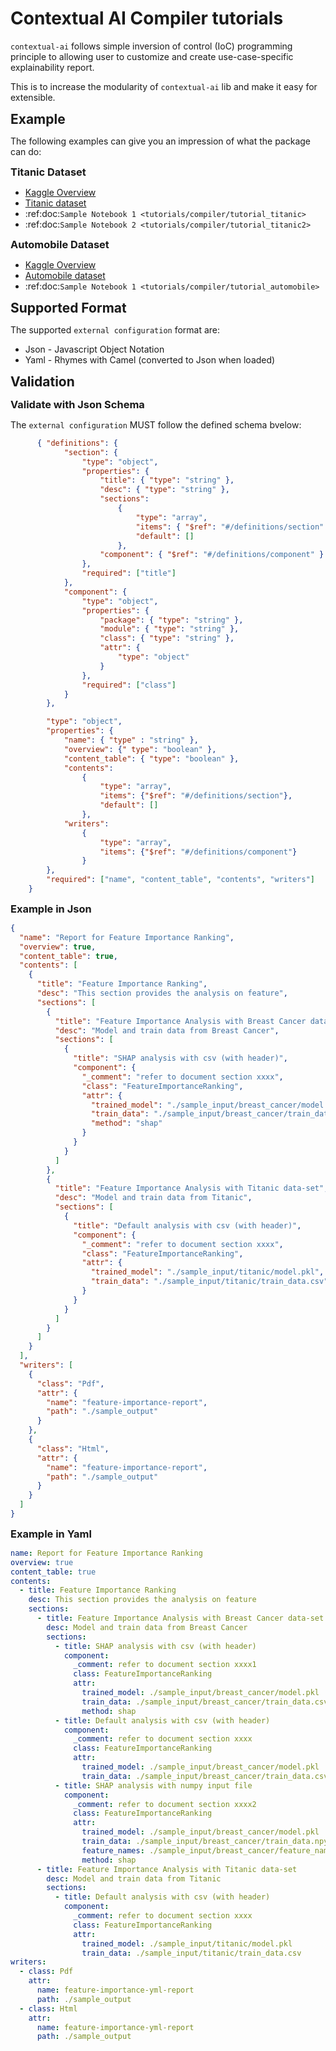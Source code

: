 # Contextual AI Compiler tutorials

`contextual-ai` follows simple inversion of control (IoC) programming principle to 
allowing user to customize and create use-case-specific explainability report.

This is to increase the modularity of `contextual-ai` lib and make it easy for extensible.


<span style="font-size:1.5em;font-weight: bold;">Example</span>

The following examples can give you an impression of what the package can do:



<span style="font-size:1.17em;font-weight: bold;">Titanic Dataset</span>

* [Kaggle Overview](https://www.kaggle.com/c/titanic/overview)  
* [Titanic dataset](https://www.kaggle.com/c/titanic/data)
* :ref:doc:`Sample Notebook 1 <tutorials/compiler/tutorial_titanic>`
* :ref:doc:`Sample Notebook 2 <tutorials/compiler/tutorial_titanic2>`



<span style="font-size:1.17em;font-weight: bold;">Automobile Dataset</span>

* [Kaggle Overview](https://www.kaggle.com/toramky/automobile-dataset)
* [Automobile dataset](https://www.kaggle.com/toramky/automobile-dataset)
* :ref:doc:`Sample Notebook 1 <tutorials/compiler/tutorial_automobile>`

 

<span style="font-size:1.5em;font-weight: bold;">Supported Format</span>

The supported `external configuration` format are:
* Json - Javascript Object Notation
* Yaml - Rhymes with Camel (converted to Json when loaded)



<span style="font-size:1.5em;font-weight: bold;">Validation</span>


<span style="font-size:1.17em;font-weight: bold;">Validate with Json Schema</span>

The `external configuration` MUST follow the defined schema bvelow:
```json
      { "definitions": {
            "section": {
                "type": "object",
                "properties": {
                    "title": { "type": "string" },
                    "desc": { "type": "string" },
                    "sections":
                        {
                            "type": "array",
                            "items": { "$ref": "#/definitions/section" },
                            "default": []
                        },
                    "component": { "$ref": "#/definitions/component" }
                },
                "required": ["title"]
            },
            "component": {
                "type": "object",
                "properties": {
                    "package": { "type": "string" },
                    "module": { "type": "string" },
                    "class": { "type": "string" },
                    "attr": {
                        "type": "object"
                    }
                },
                "required": ["class"]
            }
        },

        "type": "object",
        "properties": {
            "name": { "type" : "string" },
            "overview": {" type": "boolean" },
            "content_table": { "type": "boolean" },
            "contents":
                {
                    "type": "array",
                    "items": {"$ref": "#/definitions/section"},
                    "default": []
                },
            "writers":
                {
                    "type": "array",
                    "items": {"$ref": "#/definitions/component"}
                }
        },
        "required": ["name", "content_table", "contents", "writers"]
    }
```


<span style="font-size:1.17em;font-weight: bold;">Example in Json</span>

```json
{
  "name": "Report for Feature Importance Ranking",
  "overview": true,
  "content_table": true,
  "contents": [
    {
      "title": "Feature Importance Ranking",
      "desc": "This section provides the analysis on feature",
      "sections": [
        {
          "title": "Feature Importance Analysis with Breast Cancer data-set",
          "desc": "Model and train data from Breast Cancer",
          "sections": [
            {
              "title": "SHAP analysis with csv (with header)",
              "component": {
                "_comment": "refer to document section xxxx",
                "class": "FeatureImportanceRanking",
                "attr": {
                  "trained_model": "./sample_input/breast_cancer/model.pkl",
                  "train_data": "./sample_input/breast_cancer/train_data.csv",
                  "method": "shap"
                }
              }
            }
          ]
        },
        {
          "title": "Feature Importance Analysis with Titanic data-set",
          "desc": "Model and train data from Titanic",
          "sections": [
            {
              "title": "Default analysis with csv (with header)",
              "component": {
                "_comment": "refer to document section xxxx",
                "class": "FeatureImportanceRanking",
                "attr": {
                  "trained_model": "./sample_input/titanic/model.pkl",
                  "train_data": "./sample_input/titanic/train_data.csv"
                }
              }
            }
          ]
        }
      ]
    }
  ],
  "writers": [
    {
      "class": "Pdf",
      "attr": {
        "name": "feature-importance-report",
        "path": "./sample_output"
      }
    },
    {
      "class": "Html",
      "attr": {
        "name": "feature-importance-report",
        "path": "./sample_output"
      }
    }
  ]
}
```


<span style="font-size:1.17em;font-weight: bold;">Example in Yaml</span>

```yaml
name: Report for Feature Importance Ranking
overview: true
content_table: true
contents: 
  - title: Feature Importance Ranking
    desc: This section provides the analysis on feature
    sections: 
      - title: Feature Importance Analysis with Breast Cancer data-set
        desc: Model and train data from Breast Cancer
        sections: 
          - title: SHAP analysis with csv (with header)
            component:
              _comment: refer to document section xxxx1
              class: FeatureImportanceRanking
              attr:
                trained_model: ./sample_input/breast_cancer/model.pkl
                train_data: ./sample_input/breast_cancer/train_data.csv
                method: shap
          - title: Default analysis with csv (with header)
            component:
              _comment: refer to document section xxxx
              class: FeatureImportanceRanking
              attr:
                trained_model: ./sample_input/breast_cancer/model.pkl
                train_data: ./sample_input/breast_cancer/train_data.csv
          - title: SHAP analysis with numpy input file
            component:
              _comment: refer to document section xxxx2
              class: FeatureImportanceRanking
              attr:
                trained_model: ./sample_input/breast_cancer/model.pkl
                train_data: ./sample_input/breast_cancer/train_data.npy
                feature_names: ./sample_input/breast_cancer/feature_names.npy
                method: shap
      - title: Feature Importance Analysis with Titanic data-set
        desc: Model and train data from Titanic
        sections:
          - title: Default analysis with csv (with header)
            component:
              _comment: refer to document section xxxx
              class: FeatureImportanceRanking
              attr:
                trained_model: ./sample_input/titanic/model.pkl
                train_data: ./sample_input/titanic/train_data.csv
writers:
  - class: Pdf
    attr:
      name: feature-importance-yml-report
      path: ./sample_output
  - class: Html
    attr:
      name: feature-importance-yml-report
      path: ./sample_output
```

